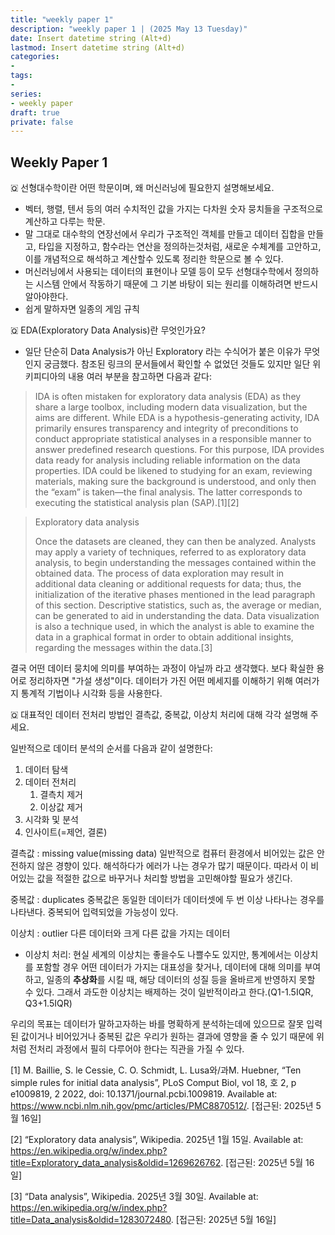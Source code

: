 ```yaml
---
title: "weekly paper 1"
description: "weekly paper 1 | (2025 May 13 Tuesday)"
date: Insert datetime string (Alt+d)
lastmod: Insert datetime string (Alt+d)
categories: 
- 
tags: 
- 
series:
- weekly paper
draft: true
private: false
---
```


## Weekly Paper 1

🇶 선형대수학이란 어떤 학문이며, 왜 머신러닝에 필요한지 설명해보세요.
- 벡터, 행렬, 텐서 등의 여러 수치적인 값을 가지는 다차원 숫자 뭉치들을 구조적으로 계산하고 다루는 학문.
- 말 그대로 대수학의 연장선에서 우리가 구조적인 객체를 만들고 데이터 집합을 만들고, 타입을 지정하고, 함수라는 연산을 정의하는것처럼, 새로운 수체계를 고안하고, 이를 개념적으로 해석하고 계산할수 있도록 정리한 학문으로 볼 수 있다.
- 머신러닝에서 사용되는 데이터의 표현이나 모델 등이 모두 선형대수학에서 정의하는 시스템 안에서 작동하기 때문에 그 기본 바탕이 되는 원리를 이해하려면 반드시 알아야한다.
- 쉽게 말하자면 일종의 게임 규칙

🇶 EDA(Exploratory Data Analysis)란 무엇인가요?
- 일단 단순히 Data Analysis가 아닌 Exploratory 라는 수식어가 붙은 이유가 무엇인지 궁금했다.
참조된 링크의 문서들에서 확인할 수 없었던 것들도 있지만 일단 위키피디아의 내용 여러 부분을 참고하면 다음과 같다:

> IDA is often mistaken for exploratory data analysis (EDA) as they share a large toolbox, including modern data visualization, but the aims are different. While EDA is a hypothesis-generating activity, IDA primarily ensures transparency and integrity of preconditions to conduct appropriate statistical analyses in a responsible manner to answer predefined research questions. For this purpose, IDA provides data ready for analysis including reliable information on the data properties. IDA could be likened to studying for an exam, reviewing materials, making sure the background is understood, and only then the “exam” is taken—the final analysis. The latter corresponds to executing the statistical analysis plan (SAP).[1][2]

> Exploratory data analysis
> 
> Once the datasets are cleaned, they can then be analyzed. Analysts may apply a variety of techniques, referred to as exploratory data analysis, to begin understanding the messages contained within the obtained data. The process of data exploration may result in additional data cleaning or additional requests for data; thus, the initialization of the iterative phases mentioned in the lead paragraph of this section. Descriptive statistics, such as, the average or median, can be generated to aid in understanding the data. Data visualization is also a technique used, in which the analyst is able to examine the data in a graphical format in order to obtain additional insights, regarding the messages within the data.[3]

결국 어떤 데이터 뭉치에 의미를 부여하는 과정이 아닐까 라고 생각했다.
보다 확실한 용어로 정리하자면 "가설 생성"이다.
데이터가 가진 어떤 메세지를 이해하기 위해 여러가지 통계적 기법이나 시각화 등을 사용한다.

🇶 대표적인 데이터 전처리 방법인 결측값, 중복값, 이상치 처리에 대해 각각 설명해 주세요.

일반적으로 데이터 분석의 순서를 다음과 같이 설명한다:
1. 데이터 탐색
2. 데이터 전처리
    1. 결측치 제거 
    2. 이상값 제거
3. 시각화 및 분석
4. 인사이트(=제언, 결론)

결측값
: missing value(missing data)
일반적으로 컴퓨터 환경에서 비어있는 값은 안전하지 않은 경향이 있다. 해석하다가 에러가 나는 경우가 많기 때문이다.
따라서 이 비어있는 값을 적절한 값으로 바꾸거나 처리할 방법을 고민해야할 필요가 생긴다.

중복값
: duplicates
중복값은 동일한 데이터가 데이터셋에 두 번 이상 나타나는 경우를 나타낸다. 중복되어 입력되었을 가능성이 있다.

이상치
: outlier
다른 데이터와 크게 다른 값을 가지는 데이터

- 이상치 처리:
현실 세계의 이상치는 좋을수도 나쁠수도 있지만, 통계에서는 이상치를 포함할 경우 어떤 데이터가 가지는 대표성을 찾거나, 데이터에 대해 의미를 부여하고, 일종의 **추상화**를 시킬 때, 해당 데이터의 성질 등을 올바르게 반영하지 못할 수 있다. 그래서 과도한 이상치는 배제하는 것이 일반적이라고 한다.(Q1-1.5IQR, Q3+1.5IQR)

우리의 목표는 데이터가 말하고자하는 바를 명확하게 분석하는데에 있으므로 잘못 입력된 값이거나 비어있거나 중복된 값은 우리가 원하는 결과에 영향을 줄 수 있기 때문에 위처럼 전처리 과정에서 필히 다루어야 한다는 직관을 가질 수 있다.


[1] M. Baillie, S. le Cessie, C. O. Schmidt, L. Lusa와/과M. Huebner, “Ten simple rules for initial data analysis”, PLoS Comput Biol, vol 18, 호 2, p e1009819, 2 2022, doi: 10.1371/journal.pcbi.1009819. Available at: https://www.ncbi.nlm.nih.gov/pmc/articles/PMC8870512/. [접근된: 2025년 5월 16일]

[2] “Exploratory data analysis”, Wikipedia. 2025년 1월 15일. Available at: https://en.wikipedia.org/w/index.php?title=Exploratory_data_analysis&oldid=1269626762. [접근된: 2025년 5월 16일]

[3] “Data analysis”, Wikipedia. 2025년 3월 30일. Available at: https://en.wikipedia.org/w/index.php?title=Data_analysis&oldid=1283072480. [접근된: 2025년 5월 16일]